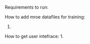 Requirements to run:



How to add mroe datafiles for training:

1. 



How to get user intefrace:
1.




